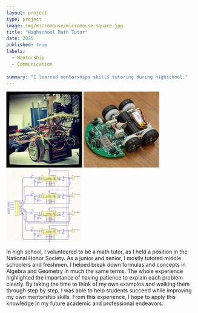 ```yaml
---
layout: project
type: project
image: img/micromouse/micromouse-square.jpg
title: "Highschool Math Tutor"
date: 2025
published: true
labels:
  - Mentorship
  - Communication

summary: "I learned mentorships skills tutoring during highschool."
---
```


<div class="text-center p-4">
  <img width="200px" src="../img/micromouse/micromouse-robot.png" class="img-thumbnail" >
  <img width="200px" src="../img/micromouse/micromouse-robot-2.jpg" class="img-thumbnail" >
  <img width="200px" src="../img/micromouse/micromouse-circuit.png" class="img-thumbnail" >
</div>

 In high school, I volunteered to be a math tutor, as I held a position in the National Honor Society.
As a junior and senior, I mostly tutored middle schoolers and freshmen. I helped break down
formulas and concepts in Algebra and Geometry in much the same terms. The whole experience 
highlighted the importance of having patience to explain each problem clearly. By taking the time
to think of my own examples and walking them through step by step, I was able to help students succeed while
improving my own mentorship skills. From this experience, I hope to apply this knowledge in my future
academic and professional endeavors.



